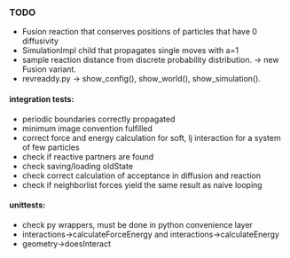 ### TODO
* Fusion reaction that conserves positions of particles that have 0 diffusivity
* SimulationImpl child that propagates single moves with a=1
* sample reaction distance from discrete probability distribution. -> new Fusion variant.
* revreaddy.py -> show_config(), show_world(), show_simulation().

#### integration tests:
* periodic boundaries correctly propagated
* minimum image convention fulfilled
* correct force and energy calculation for soft, lj interaction for a system of few particles
* check if reactive partners are found
* check saving/loading oldState
* check correct calculation of acceptance in diffusion and reaction
* check if neighborlist forces yield the same result as naive looping

#### unittests:
* check py wrappers, must be done in python convenience layer
* interactions->calculateForceEnergy and interactions->calculateEnergy
* geometry->doesInteract
